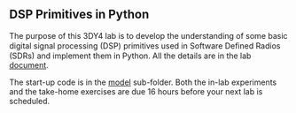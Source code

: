 ## DSP Primitives in Python

The purpose of this 3DY4 lab is to develop the understanding of some basic digital signal processing (DSP) primitives used in Software Deﬁned Radios (SDRs) and implement them in Python. All the details are in the lab [document](doc/3dy4-lab1.pdf).

The start-up code is in the [model](model/) sub-folder. Both the in-lab experiments and the take-home exercises are due 16 hours before your next lab is scheduled.
